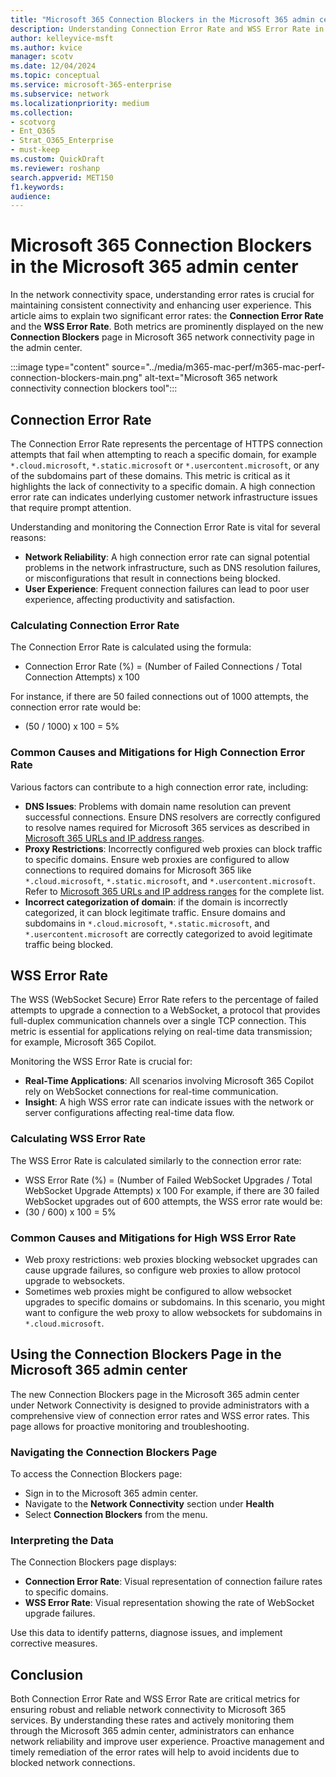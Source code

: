 ```yaml
---  
title: "Microsoft 365 Connection Blockers in the Microsoft 365 admin center"  
description: Understanding Connection Error Rate and WSS Error Rate in Microsoft 365 Network Connectivity
author: kelleyvice-msft
ms.author: kvice  
manager: scotv
ms.date: 12/04/2024  
ms.topic: conceptual
ms.service: microsoft-365-enterprise  
ms.subservice: network  
ms.localizationpriority: medium
ms.collection:
- scotvorg
- Ent_O365
- Strat_O365_Enterprise
- must-keep
ms.custom: QuickDraft
ms.reviewer: roshanp  
search.appverid: MET150  
f1.keywords: 
audience: 
---  
```


# Microsoft 365 Connection Blockers in the Microsoft 365 admin center

In the network connectivity space, understanding error rates is crucial for maintaining consistent connectivity and enhancing user experience. This article aims to explain two significant error rates: the **Connection Error Rate** and the **WSS Error Rate**. Both metrics are prominently displayed on the new **Connection Blockers** page in Microsoft 365 network connectivity page in the admin center.

:::image type="content" source="../media/m365-mac-perf/m365-mac-perf-connection-blockers-main.png" alt-text="Microsoft 365 network connectivity connection blockers tool":::
 
## Connection Error Rate

The Connection Error Rate represents the percentage of HTTPS connection attempts that fail when attempting to reach a specific domain, for example `*.cloud.microsoft`, `*.static.microsoft` or `*.usercontent.microsoft`, or any of the subdomains part of these domains. This metric is critical as it highlights the lack of connectivity to a specific domain. A high connection error rate can indicates underlying customer network infrastructure issues that require prompt attention.

Understanding and monitoring the Connection Error Rate is vital for several reasons:

- **Network Reliability**: A high connection error rate can signal potential problems in the network infrastructure, such as DNS resolution failures, or misconfigurations that result in connections being blocked.
- **User Experience**: Frequent connection failures can lead to poor user experience, affecting productivity and satisfaction.

### Calculating Connection Error Rate

The Connection Error Rate is calculated using the formula:

- Connection Error Rate (%) = (Number of Failed Connections / Total Connection Attempts) x 100

For instance, if there are 50 failed connections out of 1000 attempts, the connection error rate would be:

- (50 / 1000) x 100 = 5%

### Common Causes and Mitigations for High Connection Error Rate

Various factors can contribute to a high connection error rate, including:

- **DNS Issues**: Problems with domain name resolution can prevent successful connections. Ensure DNS resolvers are correctly configured to resolve names required for Microsoft 365 services as described in [Microsoft 365 URLs and IP address ranges](https://aka.ms/m365endpoints). 
- **Proxy Restrictions**: Incorrectly configured web proxies can block traffic to specific domains. Ensure web proxies are configured to allow connections to required domains for Microsoft 365 like `*.cloud.microsoft`, `*.static.microsoft`, and `*.usercontent.microsoft`. Refer to [Microsoft 365 URLs and IP address ranges](https://aka.ms/m365endpoints) for the complete list. 
- **Incorrect categorization of domain**: if the domain is incorrectly categorized, it can block legitimate traffic. Ensure domains and subdomains in `*.cloud.microsoft`, `*.static.microsoft`, and `*.usercontent.microsoft` are correctly categorized to avoid legitimate traffic being blocked.

## WSS Error Rate

The WSS (WebSocket Secure) Error Rate refers to the percentage of failed attempts to upgrade a connection to a WebSocket, a protocol that provides full-duplex communication channels over a single TCP connection. This metric is essential for applications relying on real-time data transmission; for example, Microsoft 365 Copilot. 

Monitoring the WSS Error Rate is crucial for:

- **Real-Time Applications**: All scenarios involving Microsoft 365 Copilot rely on WebSocket connections for real-time communication.
- **Insight**: A high WSS error rate can indicate issues with the network or server configurations affecting real-time data flow.

### Calculating WSS Error Rate

The WSS Error Rate is calculated similarly to the connection error rate:

- WSS Error Rate (%) = (Number of Failed WebSocket Upgrades / Total WebSocket Upgrade Attempts) x 100
For example, if there are 30 failed WebSocket upgrades out of 600 attempts, the WSS error rate would be:
- (30 / 600) x 100 = 5%

### Common Causes and Mitigations for High WSS Error Rate

- Web proxy restrictions: web proxies blocking websocket upgrades can cause upgrade failures, so configure web proxies to allow protocol upgrade to websockets.
- Sometimes web proxies might be configured to allow websocket upgrades to specific domains or subdomains. In this scenario, you might want to configure the web proxy to allow websockets for subdomains in `*.cloud.microsoft`.

## Using the Connection Blockers Page in the Microsoft 365 admin center

The new Connection Blockers page in the Microsoft 365 admin center under Network Connectivity is designed to provide administrators with a comprehensive view of connection error rates and WSS error rates. This page allows for proactive monitoring and troubleshooting.

### Navigating the Connection Blockers Page

To access the Connection Blockers page:

- Sign in to the Microsoft 365 admin center.
- Navigate to the **Network Connectivity** section under **Health**
- Select **Connection Blockers** from the menu.

### Interpreting the Data

The Connection Blockers page displays:

- **Connection Error Rate**: Visual representation of connection failure rates to specific domains.
- **WSS Error Rate**: Visual representation showing the rate of WebSocket upgrade failures.

Use this data to identify patterns, diagnose issues, and implement corrective measures.

## Conclusion

Both Connection Error Rate and WSS Error Rate are critical metrics for ensuring robust and reliable network connectivity to Microsoft 365 services. By understanding these rates and actively monitoring them through the Microsoft 365 admin center, administrators can enhance network reliability and improve user experience. Proactive management and timely remediation of the error rates will help to avoid incidents due to blocked network connections.
